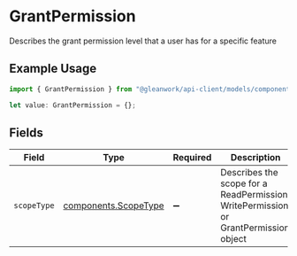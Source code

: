 # GrantPermission

Describes the grant permission level that a user has for a specific feature

## Example Usage

```typescript
import { GrantPermission } from "@gleanwork/api-client/models/components";

let value: GrantPermission = {};
```

## Fields

| Field                                                                                | Type                                                                                 | Required                                                                             | Description                                                                          |
| ------------------------------------------------------------------------------------ | ------------------------------------------------------------------------------------ | ------------------------------------------------------------------------------------ | ------------------------------------------------------------------------------------ |
| `scopeType`                                                                          | [components.ScopeType](../../models/components/scopetype.md)                         | :heavy_minus_sign:                                                                   | Describes the scope for a ReadPermission, WritePermission, or GrantPermission object |